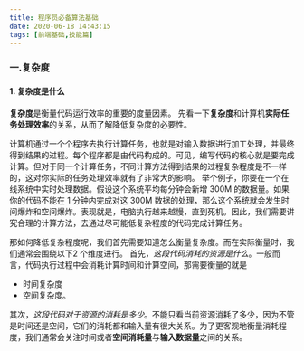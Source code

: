 ```yaml
---
title: 程序员必备算法基础
date: 2020-06-18 14:43:15
tags: [前端基础,技能篇]
---
```

### 一.复杂度

#### 1. 复杂度是什么

**复杂度**是衡量代码运行效率的重要的度量因素。
先看一下**复杂度**和计算机**实际任务处理效率**的关系，从而了解降低复杂度的必要性。

计算机通过一个个程序去执行计算任务，也就是对输入数据进行加工处理，并最终得到结果的过程。每个程序都是由代码构成的。可见，编写代码的核心就是要完成计算。但对于同一个计算任务，不同计算方法得到结果的过程复杂程度是不一样的，这对你实际的任务处理效率就有了非常大的影响。
举个例子，你要在一个在线系统中实时处理数据。假设这个系统平均每分钟会新增 300M 的数据量。如果你的代码不能在 1 分钟内完成对这 300M 数据的处理，那么这个系统就会发生时间爆炸和空间爆炸。表现就是，电脑执行越来越慢，直到死机。因此，我们需要讲究合理的计算方法，去通过尽可能低复杂程度的代码完成计算任务。

那如何降低复杂程度呢，我们首先需要知道怎么衡量复杂度。而在实际衡量时，我们通常会围绕以下2 个维度进行。
首先，*这段代码消耗的资源是什么*。一般而言，代码执行过程中会消耗计算时间和计算空间，那需要衡量的就是
* 时间复杂度
* 空间复杂度。

其次，*这段代码对于资源的消耗是多少*。不能只看当前资源消耗了多少，因为不管是时间还是空间，它们的消耗都和输入量有很大关系。为了更客观地衡量消耗程度，我们通常会关注时间或者**空间消耗量**与**输入数据量**之间的关系。